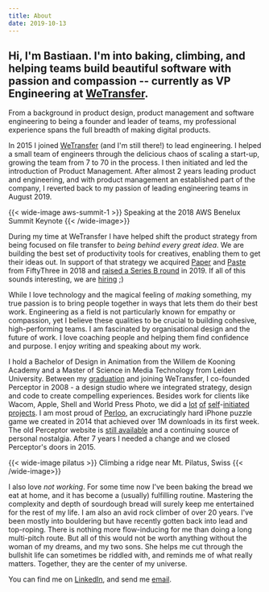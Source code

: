 ```yaml
---
title: About
date: 2019-10-13
---
```


## **Hi, I'm Bastiaan.** I'm into baking, climbing, and helping teams build beautiful software with passion and compassion -- currently as VP Engineering at [WeTransfer](https://wetransfer.com). 

From a background in product design, product management and software engineering to being a founder and leader of teams, my professional experience spans the full breadth of making digital products. 

In 2015 I joined [WeTransfer](https://wetransfer.com) (and I'm still there!) to lead engineering. I helped a small team of engineers through the delicious chaos of scaling a start-up, growing the team from 7 to 70 in the process. I then initiated and led the introduction of Product Management. After almost 2 years leading product and engineering, and with product management an established part of the company, I reverted back to my passion of leading engineering teams in August 2019. 

{{< wide-image aws-summit-1 >}}
    Speaking at the 2018 AWS Benelux Summit Keynote
{{< /wide-image>}}

During my time at WeTransfer I have helped shift the product strategy from being focused on file transfer to _being behind every great idea_. We are building the best set of productivity tools for creatives, enabling them to get their ideas out. In support of that strategy we acquired [Paper](http://paper.bywetransfer.com) and [Paste](https://paste.bywetransfer.com/) from FiftyThree in 2018 and [raised a Series B round](https://techcrunch.com/2019/08/19/wetransfer-cash/) in 2019. If all of this sounds interesting, we are [hiring](https://wetransfer.homerun.co) ;)

While I love technology and the magical feeling of _making_ something, my true passion is to bring people together in ways that lets them do their best work. Engineering as a field is not particularly known for empathy or compassion, yet I believe these qualities to be crucial to building cohesive, high-performing teams. I am fascinated by organisational design and the future of work. I love coaching people and helping them find confidence and purpose. I enjoy writing and speaking about my work.

I hold a Bachelor of Design in Animation from the Willem de Kooning Academy and a Master of Science in Media Technology from Leiden University. Between my [graduation](https://vimeo.com/50470860 "Leagues: my graduation film about hope, perseverance and unfulfilled love") and joining WeTransfer, I co-founded Perceptor in 2008 - a design studio where we integrated strategy, design and code to create compelling experiences. Besides work for clients like Wacom, Apple, Shell and World Press Photo, we did a [lot](http://www.yournameingum.com/ "Your name in Gum lets you write your name - or anything else - in 3 varieties of gum.") [of](https://www.youtube.com/watch?v=hnXotUEVL5I "Youtube review of Untime, a minimalistic iPhone timer we created") [self](http://www.crowdpilot.me/ "Crowdpilot, a social experiment that lets you crowdsource your conversations")-[initiated](https://vimeo.com/41006475 "Zzing, an informal musical instrument inspired by singing glasses") [projects](https://vimeo.com/45443330 "The 2-bit theremin is an informal instrument that blends the interaction of the original Theremin with the aural aesthetics of distorted digital circuitry"). I am most proud of [Perloo](https://www.engadget.com/2014/02/24/perloo-is-a-free-physics-based-puzzler-that-is-clever-and-engagi "Engadget review of our iPhone game Perloo"), an excruciatingly hard iPhone puzzle game we created in 2014 that achieved over 1M downloads in its first week. The old Perceptor website is [still available](http://perceptor.nl/) and a continuing source of personal nostalgia. After 7 years I needed a change and we closed Perceptor's doors in 2015.

{{< wide-image pilatus >}}
    Climbing a ridge near Mt. Pilatus, Swiss
{{< /wide-image>}}

I also love _not working_. For some time now I've been baking the bread we eat at home, and it has become a (usually) fulfilling routine. Mastering the complexity and depth of sourdough bread will surely keep me entertained for the rest of my life. I am also an avid rock climber of over 20 years. I've been mostly into bouldering but have recently gotten back into lead and top-roping. There is nothing more flow-inducing for me than doing a long multi-pitch route. But all of this would not be worth anything without the woman of my dreams, and my two sons. She helps me cut through the bullshit life can sometimes be riddled with, and reminds me of what really matters. Together, they are the center of my universe.

You can find me on [LinkedIn](https://www.linkedin.com/in/bastiaanterhorst/), and send me [email](mailto:hi@bastiaan.cc).
